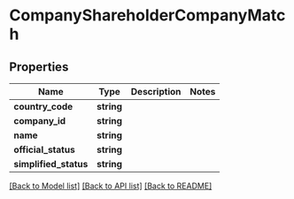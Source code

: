 # CompanyShareholderCompanyMatch

## Properties
Name | Type | Description | Notes
------------ | ------------- | ------------- | -------------
**country_code** | **string** |  | 
**company_id** | **string** |  | 
**name** | **string** |  | 
**official_status** | **string** |  | 
**simplified_status** | **string** |  | 

[[Back to Model list]](../README.md#documentation-for-models) [[Back to API list]](../README.md#documentation-for-api-endpoints) [[Back to README]](../README.md)


